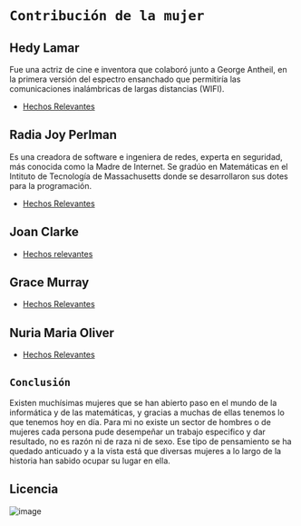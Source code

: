 # `Contribución de la mujer`

## Hedy Lamar
  Fue una actriz de cine e inventora que colaboró junto a George Antheil, en la primera versión del espectro ensanchado que permitiría las comunicaciones inalámbricas de largas distancias (WIFI).
- [Hechos Relevantes](hedylamar/hedylamar.md)
  
## Radia Joy Perlman
Es una creadora de software e ingeniera de redes, experta en seguridad, más conocida como la Madre de Internet. Se gradúo en Matemáticas en el Intituto de Tecnología de Massachusetts donde se desarrollaron sus dotes para la programación.
- [Hechos Relevantes](radiaperlman/radiaperlman.md)

## Joan Clarke

- [Hechos relevantes](joanclarke/joanclarke.md)

## Grace Murray
- [Hechos Relevantes](gracemurray/gracemurray.md)

## Nuria Maria Oliver
- [Hechos Relevantes](nuriamaria/nuriamaria.md)


## `Conclusión`

  Existen muchísimas mujeres que se han abierto paso en el mundo de la informática y de las matemáticas, y gracias a muchas de ellas tenemos lo que tenemos hoy en día. Para mi no existe un sector de hombres o de mujeres cada persona pude desempeñar un trabajo especifico y dar resultado, no es razón ni de raza ni de sexo. Ese tipo de pensamiento se ha quedado anticuado y a la vista está que diversas mujeres a lo largo de la historia han sabido ocupar su lugar en ella.


## Licencia
![image](https://user-images.githubusercontent.com/114906861/194564825-77380b65-ee12-4fff-8dbe-fbe2466b4889.png)
